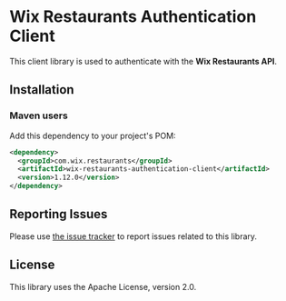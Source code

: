 # Wix Restaurants Authentication Client
This client library is used to authenticate with the **Wix Restaurants API**.

## Installation
### Maven users

Add this dependency to your project's POM:

```xml
<dependency>
  <groupId>com.wix.restaurants</groupId>
  <artifactId>wix-restaurants-authentication-client</artifactId>
  <version>1.12.0</version>
</dependency>
```

## Reporting Issues

Please use [the issue tracker](https://github.com/wix/wix-restaurants-authentication/issues) to report issues related to this library.

## License
This library uses the Apache License, version 2.0.
